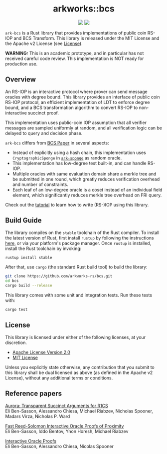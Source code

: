 <h1 align="center">arkworks::bcs</h1>

<p align="center">
    <a href="https://github.com/arkworks-rs/sponge/blob/master/LICENSE-APACHE">
        <img src="https://img.shields.io/badge/license-APACHE-blue.svg"></a>
    <a href="https://github.com/arkworks-rs/sponge/blob/master/LICENSE-MIT">
        <img src="https://img.shields.io/badge/license-MIT-blue.svg"></a>
</p>

`ark-bcs` is a Rust library that provides implementations of public coin RS-IOP and BCS Transform. This library is released under the MIT License
and the Apache v2 License (see [License](#license)).

**WARNING:** This is an academic prototype, and in particular has not received careful code review.
This implementation is NOT ready for production use.

## Overview

An RS-IOP is an interactive protocol where prover can send message oracles with degree bound. 
This library provides an interface of public coin RS-IOP protocol,
an efficient implementation of LDT to enforce degree bound,
and a BCS transformation algorithm to convert RS-IOP to non-interactive succinct proof. 

This implementation uses public-coin IOP assumption that all verifier messages are sampled uniformly at random, and all verification logic can be delayed to query and decision phase. 

`ark-bcs` differs from [BCS Paper](https://eprint.iacr.org/2016/116) in several aspects: 
- Instead of explicitly using a hash chain, this implementation uses `CryptographicSponge` in [`ark-sponge`](https://github.com/arkworks-rs/sponge/) as random oracle.
- This implementation has low-degree test built-in, and can handle RS-IOP.  
- Multiple oracles with same evaluation domain share a merkle tree and be submitted in one round, which greatly reduces verification overhead and number of constraints. 
- Each leaf of an low-degree oracle is a coset instead of an individual field element, which significantly reduces merkle tree overhead on FRI query. 

Check out the [tutorial](./examples/sumcheck/README.md) to learn how to write (RS-)IOP using this library. 

## Build Guide

The library compiles on the `stable` toolchain of the Rust compiler. To install the latest version
of Rust, first install `rustup` by following the instructions [here](https://rustup.rs/), or via
your platform's package manager. Once `rustup` is installed, install the Rust toolchain by invoking:
```bash
rustup install stable
```

After that, use `cargo` (the standard Rust build tool) to build the library:
```bash
git clone https://github.com/arkworks-rs/bcs.git
cd bcs
cargo build --release
```

This library comes with some unit and integration tests. Run these tests with:
```bash
cargo test
```


## License

This library is licensed under either of the following licenses, at your discretion.

* [Apache License Version 2.0](LICENSE-APACHE)
* [MIT License](LICENSE-MIT)

Unless you explicitly state otherwise, any contribution that you submit to this library shall be
dual licensed as above (as defined in the Apache v2 License), without any additional terms or
conditions.

## Reference papers

[Aurora: Transparent Succinct Arguments for R1CS][bcrsvw19]<br>
Eli Ben-Sasson, Alessandro Chiesa, Michael Riabzev, Nicholas Spooner, Madars Virza, Nicholas P. Ward

[Fast Reed-Solomon Interactive Oracle Proofs of Proximity][bbhr17]<br>
Eli Ben-Sasson, Iddo Bentov, Ynon Horesh, Michael Riabzev

[Interactive Oracle Proofs][bcs16]<br>
Eli Ben-Sasson, Alessandro Chiesa, Nicolas Spooner



[bcs16]: https://eprint.iacr.org/2016/116
[bcrsvw19]: https://eprint.iacr.org/2018/828
[bbhr17]: https://eccc.weizmann.ac.il/report/2017/134/
